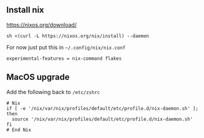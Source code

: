 ## Install nix
https://nixos.org/download/

```
sh <(curl -L https://nixos.org/nix/install) --daemon
```

For now just put this in `~/.config/nix/nix.conf`
```
experimental-features = nix-command flakes
```

## MacOS upgrade
Add the following back to `/etc/zshrc`
```
# Nix
if [ -e '/nix/var/nix/profiles/default/etc/profile.d/nix-daemon.sh' ]; then
  source '/nix/var/nix/profiles/default/etc/profile.d/nix-daemon.sh'
fi
# End Nix
```
